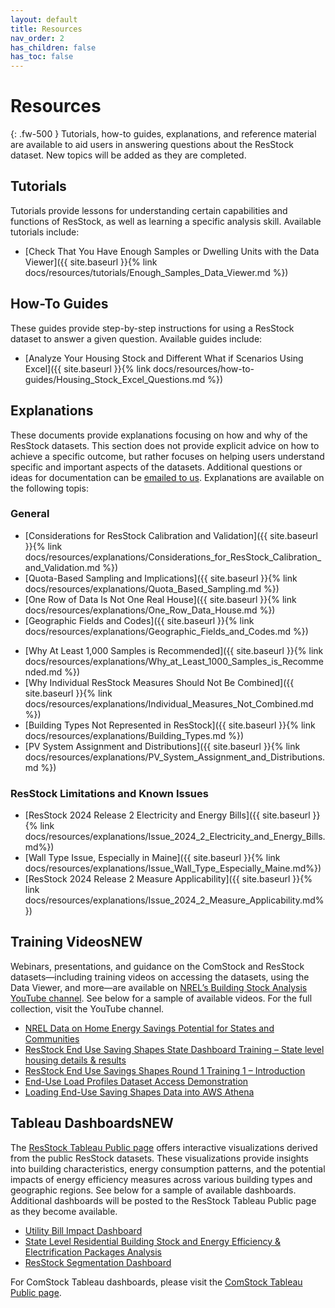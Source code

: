 ```yaml
---
layout: default
title: Resources
nav_order: 2
has_children: false
has_toc: false
---
```


# Resources
{: .fw-500 }
Tutorials, how-to guides, explanations, and reference material are available to aid users in answering questions about the ResStock dataset. New topics will be added as they are completed.

## Tutorials
Tutorials provide lessons for understanding certain capabilities and functions of ResStock, as well as learning a specific analysis skill. Available tutorials include:
- [Check That You Have Enough Samples or Dwelling Units with the Data Viewer]({{ site.baseurl }}{% link docs/resources/tutorials/Enough_Samples_Data_Viewer.md %})

<!-- 
- Timeseries Impact of Applying an Upgrade
- Online Resources
-->

## How-To Guides
These guides provide step-by-step instructions for using a ResStock dataset to answer a given question. Available guides include:
- [Analyze Your Housing Stock and Different What if Scenarios Using Excel]({{ site.baseurl }}{% link docs/resources/how-to-guides/Housing_Stock_Excel_Questions.md %})
<!-- - Sampling and Reweighting in ResStock - Run a Custom Emissions Scenario -->

## Explanations
These documents provide explanations focusing on how and why of the ResStock datasets. This section does not provide explicit advice on how to achieve a specific outcome, but rather focuses on helping users understand specific and important aspects of the datasets. Additional questions or ideas for documentation can be [emailed to us](mailto:resstock@nrel.gov). Explanations are available on the following topis:

### General
- [Considerations for ResStock Calibration and Validation]({{ site.baseurl }}{% link docs/resources/explanations/Considerations_for_ResStock_Calibration_and_Validation.md %})
- [Quota-Based Sampling and Implications]({{ site.baseurl }}{% link docs/resources/explanations/Quota_Based_Sampling.md %})
- [One Row of Data Is Not One Real House]({{ site.baseurl }}{% link docs/resources/explanations/One_Row_Data_House.md %})
- [Geographic Fields and Codes]({{ site.baseurl }}{% link docs/resources/explanations/Geographic_Fields_and_Codes.md %})
<!--- - Emissions -->
- [Why At Least 1,000 Samples is Recommended]({{ site.baseurl }}{% link docs/resources/explanations/Why_at_Least_1000_Samples_is_Recommended.md %})
- [Why Individual ResStock Measures Should Not Be Combined]({{ site.baseurl }}{% link docs/resources/explanations/Individual_Measures_Not_Combined.md %})
- [Building Types Not Represented in ResStock]({{ site.baseurl }}{% link docs/resources/explanations/Building_Types.md %})
- [PV System Assignment and Distributions]({{ site.baseurl }}{% link docs/resources/explanations/PV_System_Assignment_and_Distributions.md %})
<!-- - Combining Data from Different Datasets - Limitations and Known Issues -->

### ResStock Limitations and Known Issues
- [ResStock 2024 Release 2 Electricity and Energy Bills]({{ site.baseurl }}{% link docs/resources/explanations/Issue_2024_2_Electricity_and_Energy_Bills.md%})
- [Wall Type Issue, Especially in Maine]({{ site.baseurl }}{% link docs/resources/explanations/Issue_Wall_Type_Especially_Maine.md%})
-   [ResStock 2024 Release 2 Measure Applicability]({{ site.baseurl }}{% link docs/resources/explanations/Issue_2024_2_Measure_Applicability.md%})

## Training Videos<span class="label label-blue">NEW</span>
Webinars, presentations, and guidance on the ComStock and ResStock datasets—including training videos on accessing the datasets, using the Data Viewer, and more—are available on [NREL’s Building Stock Analysis YouTube channel](https://www.youtube.com/playlist?list=PLmIn8Hncs7bEYCZiHaoPSovoBrRGR-tRS). See below for a sample of available videos. For the full collection, visit the YouTube channel.

-   [NREL Data on Home Energy Savings Potential for States and Communities](https://www.youtube.com/watch?v=2J5yESxR-qM)
-   [ResStock End Use Saving Shapes State Dashboard Training – State level housing details & results](https://www.youtube.com/watch?v=vtYMO0782Rc)
-   [ResStock End Use Savings Shapes Round 1 Training 1 – Introduction](https://www.youtube.com/watch?v=JcHOV45yEy4)
-   [End-Use Load Profiles Dataset Access Demonstration](https://www.youtube.com/watch?v=iS7KeVQ0Bvs)
-   [Loading End-Use Saving Shapes Data into AWS Athena](https://www.youtube.com/watch?v=qSR1MFpSiro)

## Tableau Dashboards<span class="label label-blue">NEW</span>
The [ResStock Tableau Public page](https://public.tableau.com/app/profile/nrel.buildingstock/vizzes) offers interactive visualizations derived from the public ResStock datasets. These visualizations provide insights into building characteristics, energy consumption patterns, and the potential impacts of energy efficiency measures across various building types and geographic regions. See below for a sample of available dashboards. Additional dashboards will be posted to the ResStock Tableau Public page as they become available.

-   [Utility Bill Impact Dashboard](https://public.tableau.com/app/profile/nrel.buildingstock/viz/UtilityBillImpactDashboard/Home)
-   [State Level Residential Building Stock and Energy Efficiency & Electrification Packages Analysis](https://public.tableau.com/app/profile/nrel.buildingstock/viz/StateLevelResidentialBuildingStockandEnergyEfficiencyElectrificationPackagesAnalysis/Introduction)
-   [ResStock Segmentation Dashboard](https://public.tableau.com/app/profile/nrel.buildingstock/viz/res_segmentation_dashboard_co2/Dashboard1)

For ComStock Tableau dashboards, please visit the [ComStock Tableau Public page](https://public.tableau.com/app/profile/comstock.nrel/vizzes).